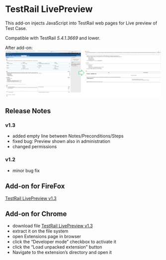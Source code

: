 # TestRail LivePreview
This add-on injects JavaScript into TestRail web pages for Live preview of Test Case. 

Compatible with TestRail *5.4.1.3669* and lower.

After add-on:
![after](After.png)

## Release Notes
### v1.3
* added empty line between Notes/Preconditions/Steps
* fixed bug: Preview shown also in administration
* changed permissions

### v1.2
* minor bug fix

## Add-on for FireFox
[TestRail LivePreview v1.3](https://addons.mozilla.org/cs/firefox/addon/testrail-livepreview/)

## Add-on for Chrome
* download file [TestRail LivePreview v1.3](https://github.com/cernyjan/TestRail-LivePreview/blob/master/testrail_livepreview-1.3-an+fx.xpi)
* extract it on the file system
* open Extensions page in browser
* click the “Developer mode” checkbox to activate it
* click the “Load unpacked extension” button
* Navigate to the extension’s directory and open it
